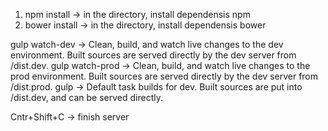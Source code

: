
1. npm install   -> in the directory, install dependensis npm
2. bower install -> in the directory, install dependensis bower

gulp watch-dev  -> Clean, build, and watch live changes to the dev environment. Built sources are served directly by the dev server from /dist.dev.
gulp watch-prod -> Clean, build, and watch live changes to the prod environment. Built sources are served directly by the dev server from /dist.prod.
gulp            -> Default task builds for dev. Built sources are put into /dist.dev, and can be served directly.


Cntr+Shift+C -> finish server
